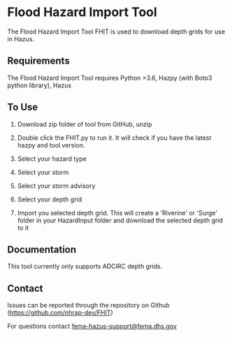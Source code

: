 # Flood Hazard Import Tool

The Flood Hazard Import Tool FHIT is used to download depth grids for use in Hazus.

## Requirements

The Flood Hazard Import Tool requires Python >3.6, Hazpy (with Boto3 python library), Hazus

## To Use

1. Download zip folder of tool from GitHub, unzip

2. Double click the FHIT.py to run it. It will check if you have the latest hazpy and tool version. 

3. Select your hazard type
4. Select your storm
5. Select your storm advisory
6. Select your depth grid
7. Import you selected depth grid. This will create a 'Riverine' or 'Surge' folder in your HazardInput folder and download the selected depth grid to it

## Documentation

This tool currently only supports ADCIRC depth grids.

## Contact

Issues can be reported through the repository on Github (https://github.com/nhrap-dev/FHIT)

For questions contact fema-hazus-support@fema.dhs.gov
